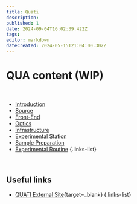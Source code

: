 ```yaml
---
title: Quati
description: 
published: 1
date: 2024-09-04T16:02:39.422Z
tags: 
editor: markdown
dateCreated: 2024-05-15T21:04:00.302Z
---
```


# QUA content (WIP)

<br>

- [Introduction](/Beamlines/Quati/qua_intro)
- [Source](/Beamlines/Quati/qua_source)
- [Front-End](/Beamlines/Quati/qua_frontend)
- [Optics](/Beamlines/Quati/qua_optics)
- [Infrastructure](/Beamlines/Quati/qua_infra)
- [Experimental Station](/Beamlines/Quati/qua_exp_station)
- [Sample Preparation](/Beamlines/Quati/qua_sample_prep)
- [Experimental Routine](/Beamlines/Quati/qua_exp_routine)
{.links-list}

<br>

## Useful links

- [QUATI External Site](https://lnls.cnpem.br/grupos/quati/){target=_blank}
{.links-list}